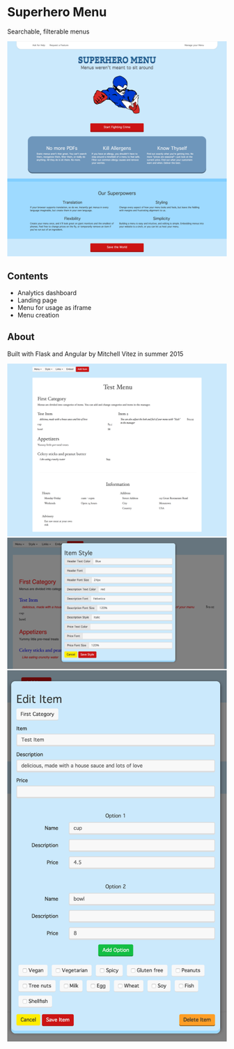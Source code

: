 # Superhero Menu
Searchable, filterable menus

![home page](/screens/home.png)

## Contents
- Analytics dashboard
- Landing page
- Menu for usage as iframe
- Menu creation



## About

Built with Flask and Angular by Mitchell Vitez in summer 2015

![home page](/screens/menu.png)
![home page](/screens/style.png)
![home page](/screens/edit.png)

